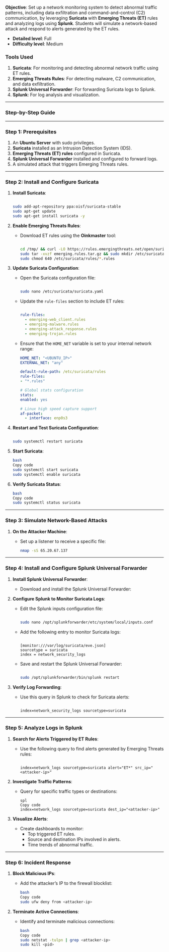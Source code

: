 **Objective**:
Set up a network monitoring system to detect abnormal traffic patterns, including data exfiltration and command-and-control (C2) communication, by leveraging **Suricata** with **Emerging Threats (ET)** rules and analyzing logs using **Splunk**. Students will simulate a network-based attack and respond to alerts generated by the ET rules.    
- **Detailed level**: Full
- **Difficulty level**: Medium

### **Tools Used**

1. **Suricata**: For monitoring and detecting abnormal network traffic using ET rules.
2. **Emerging Threats Rules**: For detecting malware, C2 communication, and data exfiltration.
3. **Splunk Universal Forwarder**: For forwarding Suricata logs to Splunk.
4. **Splunk**: For log analysis and visualization.

---

### **Step-by-Step Guide**

---

### **Step 1: Prerequisites**

1. An **Ubuntu Server** with sudo privileges.
2. **Suricata** installed as an Intrusion Detection System (IDS).
3. **Emerging Threats (ET) rules** configured in Suricata.
4. **Splunk Universal Forwarder** installed and configured to forward logs.
5. A simulated attack that triggers Emerging Threats rules.

---

### **Step 2: Install and Configure Suricata**

1. **Install Suricata**:
    
    ```bash
    
    sudo add-apt-repository ppa:oisf/suricata-stable
    sudo apt-get update
    sudo apt-get install suricata -y
    
    ```
    
2. **Enable Emerging Threats Rules**:
    - Download ET rules using the **Oinkmaster** tool:
        
        ```bash
        
        cd /tmp/ && curl -LO https://rules.emergingthreats.net/open/suricata-6.0.8/emerging.rules.tar.gz
        sudo tar -xvzf emerging.rules.tar.gz && sudo mkdir /etc/suricata/rules && sudo mv rules/*.rules /etc/suricata/rules/
        sudo chmod 640 /etc/suricata/rules/*.rules
        
        ```
        
3. **Update Suricata Configuration**:
    - Open the Suricata configuration file:
        
        ```bash
        
        sudo nano /etc/suricata/suricata.yaml
        
        ```
        
    - Update the `rule-files` section to include ET rules:
        
        ```yaml
        
        rule-files:
          - emerging-web_client.rules
          - emerging-malware.rules
          - emerging-attack_response.rules
          - emerging-trojan.rules
        
        ```
        
    - Ensure that the `HOME_NET` variable is set to your internal network range:
        
        ```yaml
        HOME_NET: "<UBUNTU_IP>"
        EXTERNAL_NET: "any"
        
        default-rule-path: /etc/suricata/rules
        rule-files:
        - "*.rules"
        
        # Global stats configuration
        stats:
        enabled: yes
        
        # Linux high speed capture support
        af-packet:
          - interface: enp0s3
        
        ```
        
4. **Restart and Test Suricata Configuration**:
    
    ```bash
    
    sudo systemctl restart suricata
    
    ```
    
5. **Start Suricata**:
    
    ```bash
    bash
    Copy code
    sudo systemctl start suricata
    sudo systemctl enable suricata
    
    ```
    
6. **Verify Suricata Status**:
    
    ```bash
    bash
    Copy code
    sudo systemctl status suricata
    
    ```
    

---

### **Step 3: Simulate Network-Based Attacks**

1. **On the Attacker Machine**:
    - Set up a listener to receive a specific file:
        
        ```bash
        nmap -sS 65.20.67.137
        
        ```
        

---

### **Step 4: Install and Configure Splunk Universal Forwarder**

1. **Install Splunk Universal Forwarder**:
    - Download and install the Splunk Universal Forwarder:
2. **Configure Splunk to Monitor Suricata Logs**:
    - Edit the Splunk inputs configuration file:
        
        ```bash
        
        sudo nano /opt/splunkforwarder/etc/system/local/inputs.conf
        
        ```
        
    - Add the following entry to monitor Suricata logs:
        
        ```
        
        [monitor:///var/log/suricata/eve.json]
        sourcetype = suricata
        index = network_security_logs
        
        ```
        
    - Save and restart the Splunk Universal Forwarder:
        
        ```bash
        
        sudo /opt/splunkforwarder/bin/splunk restart
        
        ```
        
3. **Verify Log Forwarding**:
    - Use this query in Splunk to check for Suricata alerts:
        
        ```
        
        index=network_security_logs sourcetype=suricata
        
        ```
        

---

### **Step 5: Analyze Logs in Splunk**

1. **Search for Alerts Triggered by ET Rules**:
    - Use the following query to find alerts generated by Emerging Threats rules:
        
        ```
        
        index=network_logs sourcetype=suricata alert="ET*" src_ip="<attacker-ip>"
        
        ```
        
2. **Investigate Traffic Patterns**:
    - Query for specific traffic types or destinations:
        
        ```
        spl
        Copy code
        index=network_logs sourcetype=suricata dest_ip="<attacker-ip>"
        
        ```
        
3. **Visualize Alerts**:
    - Create dashboards to monitor:
        - Top triggered ET rules.
        - Source and destination IPs involved in alerts.
        - Time trends of abnormal traffic.

---

### **Step 6: Incident Response**

1. **Block Malicious IPs**:
    - Add the attacker’s IP to the firewall blocklist:
        
        ```bash
        bash
        Copy code
        sudo ufw deny from <attacker-ip>
        
        ```
        
2. **Terminate Active Connections**:
    - Identify and terminate malicious connections:
        
        ```bash
        bash
        Copy code
        sudo netstat -tulpn | grep <attacker-ip>
        sudo kill <pid>
        
        ```
